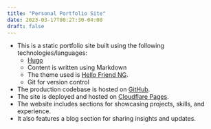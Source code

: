 ```yaml
---
title: "Personal Portfolio Site"
date: 2023-03-17T00:27:30-04:00
draft: false
---
```


- This is a static portfolio site built using the following technologies/languages:
  - [Hugo](https://gohugo.io/)
  - Content is written using Markdown
  - The theme used is [Hello Friend NG](https://github.com/rhazdon/hugo-theme-hello-friend-ng).
  - Git for version control
- The production codebase is hosted on [GitHub](https://github.com/kmg0695/portfolio).
- The site is deployed and hosted on [Cloudflare Pages](https://pages.cloudflare.com/).
- The website includes sections for showcasing projects, skills, and experience.
- It also features a blog section for sharing insights and updates.
